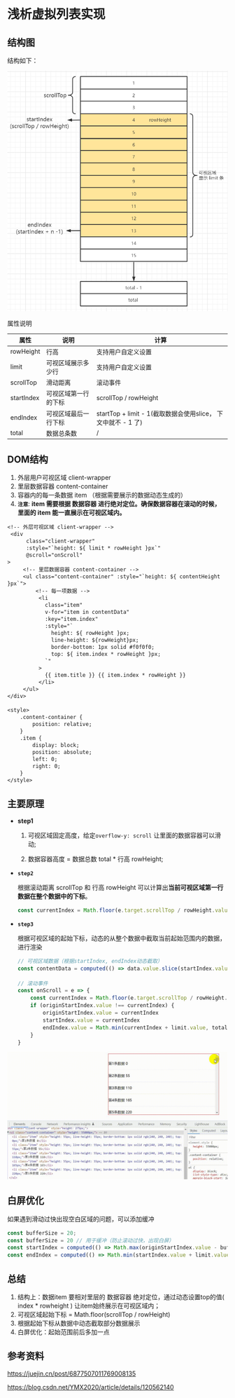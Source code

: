 # 浅析虚拟列表实现

## 结构图

结构如下：

![virtual-table](./virtual-table.png)

属性说明

| 属性       | 说明                 | 计算                                                         |
| ---------- | -------------------- | ------------------------------------------------------------ |
| rowHeight  | 行高                 | 支持用户自定义设置                                           |
| limit      | 可视区域展示多少行   | 支持用户自定义设置                                           |
| scrollTop  | 滑动距离             | 滚动事件                                                     |
| startIndex | 可视区域第一行的下标 | scrollTop / rowHeight                                        |
| endIndex   | 可视区域最后一行下标 | startTop + limit  - 1(截取数据会使用slice， 下文中就不 - 1 了) |
| total      | 数据总条数           | /                                                            |

## DOM结构

1. 外层用户可视区域 client-wrapper
2. 里层数据容器 content-container
3. 容器内的每一条数据 item （根据需要展示的数据动态生成的）
4. **`注意`**: **item 需要根据 数据容器 进行绝对定位。确保数据容器在滚动的时候， 里面的 item 能一直展示在可视区域内。**

```vue
<!-- 外层可视区域 client-wrapper -->
 <div
      class="client-wrapper"
      :style="`height: ${ limit * rowHeight }px`"
      @scroll="onScroll"
>
     <!-- 里层数据容器 content-container -->
     <ul class="content-container" :style="`height: ${ contentHeight }px`">
         <!-- 每一项数据 -->
          <li
            class="item"
            v-for="item in contentData"
            :key="item.index"
            :style="`
              height: ${ rowHeight }px;
              line-height: ${rowHeight}px;
              border-bottom: 1px solid #f0f0f0;
              top: ${ item.index * rowHeight }px;
            `"
          >
            {{ item.title }} {{ item.index * rowHeight }}
          </li>
     </ul>
</div>

<style>
    .content-container {
        position: relative;
    }
    .item {
        display: block;
        position: absolute;
        left: 0;
        right: 0;
    }
</style>
```

## 主要原理

- **step1**

  1. 可视区域固定高度，给定`overflow-y: scroll` 让里面的数据容器可以滑动;

  2. 数据容器高度 = 数据总数 total * 行高 rowHeight;

- **`step2`**

  根据滚动距离 scrollTop 和 行高 rowHeight 可以计算出**当前可视区域第一行数据在整个数据中的下标**。

  ```js
  const currentIndex = Math.floor(e.target.scrollTop / rowHeight.value)
  ```

- **`step3`**

  根据可视区域的起始下标，动态的从整个数据中截取当前起始范围内的数据，进行渲染

  ```js
  // 可视区域数据（根据startIndex, endIndex动态截取）
  const contentData = computed(() => data.value.slice(startIndex.value, endIndex.value))
  
  // 滚动事件
  const onScroll = e => {
      const currentIndex = Math.floor(e.target.scrollTop / rowHeight.value)
      if (originStartIndex.value !== currentIndex) {
          originStartIndex.value = currentIndex
          startIndex.value = currentIndex
          endIndex.value = Math.min(currentIndex + limit.value, total.value - 1)
      }
  }
  ```

![](./virtual-table.gif)



## 白屏优化

如果遇到滑动过快出现空白区域的问题，可以添加缓冲

```js
const bufferSize = 20;
const bufferSize = 20 // 用于缓冲（防止滚动过快，出现白屏）
const startIndex = computed(() => Math.max(originStartIndex.value - bufferSize, 0))
const endIndex = computed(() => Math.min(startIndex.value + limit.value + bufferSize, total.value))
```

## 总结

1. 结构上：数据item 要相对里层的 数据容器 绝对定位，通过动态设置top的值( index * rowheight ) 让item始终展示在可视区域内；
2. 可视区域起始下标 = Math.floor(scrollTop / rowHeight)
3. 根据起始下标从数据中动态截取部分数据展示
4. 白屏优化：起始范围前后多加一点

## 参考资料

https://juejin.cn/post/6877507011769008135

https://blog.csdn.net/YMX2020/article/details/120562140

